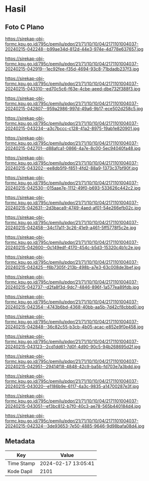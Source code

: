 # Hasil

## Foto C Plano

https://sirekap-obj-formc.kpu.go.id/795c/pemilu/pdpr/21/71/10/10/04/2171101004037-20240215-042248--b99ae34d-812d-44e3-974e-4d778e637657.jpg

https://sirekap-obj-formc.kpu.go.id/795c/pemilu/pdpr/21/71/10/10/04/2171101004037-20240215-042919--1ec92fee-f35d-4694-93c8-71bdadb237f3.jpg

https://sirekap-obj-formc.kpu.go.id/795c/pemilu/pdpr/21/71/10/10/04/2171101004037-20240215-043310--ed70c5c6-f63e-4cbe-aeed-dbe732f388f3.jpg

https://sirekap-obj-formc.kpu.go.id/795c/pemilu/pdpr/21/71/10/10/04/2171101004037-20240215-042807--959a2986-997d-49a6-9b17-ece502d258c5.jpg

https://sirekap-obj-formc.kpu.go.id/795c/pemilu/pdpr/21/71/10/10/04/2171101004037-20240215-043234--a3c7bccc-c128-41a2-8975-19ab1e820901.jpg

https://sirekap-obj-formc.kpu.go.id/795c/pemilu/pdpr/21/71/10/10/04/2171101004037-20240215-042701--d88afca1-0866-4a7e-8c00-5ec94040fa48.jpg

https://sirekap-obj-formc.kpu.go.id/795c/pemilu/pdpr/21/71/10/10/04/2171101004037-20240215-043202--ee8db5f9-f851-4fd2-88a9-1373c37bf90f.jpg

https://sirekap-obj-formc.kpu.go.id/795c/pemilu/pdpr/21/71/10/10/04/2171101004037-20240215-042530--015aae7e-1112-49f0-b693-533626c442c2.jpg

https://sirekap-obj-formc.kpu.go.id/795c/pemilu/pdpr/21/71/10/10/04/2171101004037-20240215-042631--2d3baca9-4749-4aed-af01-54e266efb02c.jpg

https://sirekap-obj-formc.kpu.go.id/795c/pemilu/pdpr/21/71/10/10/04/2171101004037-20240215-042458--34c17a11-3c26-41e9-a461-5ff5778f5c2e.jpg

https://sirekap-obj-formc.kpu.go.id/795c/pemilu/pdpr/21/71/10/10/04/2171101004037-20240215-042600--0c149edf-4170-454c-b5d3-15320c4b1c2e.jpg

https://sirekap-obj-formc.kpu.go.id/795c/pemilu/pdpr/21/71/10/10/04/2171101004037-20240215-042425--f6b7305f-213b-498b-a7e3-63c008de3bef.jpg

https://sirekap-obj-formc.kpu.go.id/795c/pemilu/pdpr/21/71/10/10/04/2171101004037-20240215-042737--d2fa8f3d-9dc7-4846-896f-1a577ea89fdb.jpg

https://sirekap-obj-formc.kpu.go.id/795c/pemilu/pdpr/21/71/10/10/04/2171101004037-20240215-042354--4743b6bd-4368-40bb-aa5b-7d42cf8cbbd0.jpg

https://sirekap-obj-formc.kpu.go.id/795c/pemilu/pdpr/21/71/10/10/04/2171101004037-20240215-042848--36c82c55-b3cb-4b05-acac-e852e9f0e458.jpg

https://sirekap-obj-formc.kpu.go.id/795c/pemilu/pdpr/21/71/10/10/04/2171101004037-20240215-043123--2cd1dd61-7d0f-4d90-90c5-94b268695d2f.jpg

https://sirekap-obj-formc.kpu.go.id/795c/pemilu/pdpr/21/71/10/10/04/2171101004037-20240215-042951--29414f18-4848-42c9-ba5b-fd703e7a3bdd.jpg

https://sirekap-obj-formc.kpu.go.id/795c/pemilu/pdpr/21/71/10/10/04/2171101004037-20240215-043020--e1186b9e-6117-4a3c-9835-a14700287e3f.jpg

https://sirekap-obj-formc.kpu.go.id/795c/pemilu/pdpr/21/71/10/10/04/2171101004037-20240215-043051--ef3bc812-b7f0-40c3-ae78-565b440184d4.jpg

https://sirekap-obj-formc.kpu.go.id/795c/pemilu/pdpr/21/71/10/10/04/2171101004037-20240215-042324--3de93653-7e50-4885-9646-9d98bafa08d4.jpg


## Metadata

| Key        | Value               |
| ---------- | ------------------- |
| Time Stamp | 2024-02-17 13:05:41 |
| Kode Dapil | 2101                |



